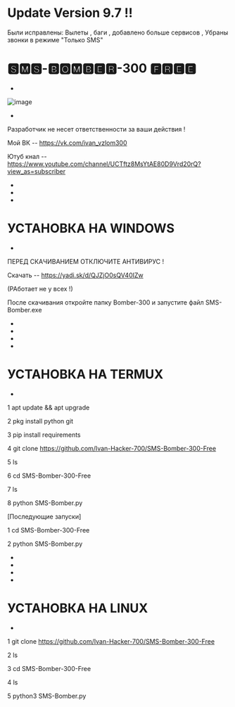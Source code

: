 # Update Version 9.7 !!
Были исправлены: Вылеты , баги , добавлено больше сервисов , Убраны звонки в режиме "Только SMS"




# 🆂🅼🆂-🅱🅾🅼🅱🅴🆁-300 🅵🆁🅴🅴
-

![image](https://user-images.githubusercontent.com/62137835/76974366-28b61100-6942-11ea-9466-28a5cadaf7cf.png)

-
 

Разработчик не несет ответственности за ваши действия !

Мой ВК -- https://vk.com/ivan_vzlom300

Ютуб кнал -- https://www.youtube.com/channel/UCTftz8MsYtAE80D9Vrd20rQ?view_as=subscriber


-
-
-
# УСТАНОВКА НА WINDOWS
-

ПЕРЕД СКАЧИВАНИЕМ ОТКЛЮЧИТЕ АНТИВИРУС !

Скачать -- https://yadi.sk/d/QJZjO0sQV40IZw 

(РАботает не у всех !)

После скачивания откройте папку Bomber-300 и запустите файл SMS-Bomber.exe

-
-
-
-






# УСТАНОВКА НА TERMUX
-

1 apt update && apt upgrade

2 pkg install python git
 
3 pip install requirements

4 git clone https://github.com/Ivan-Hacker-700/SMS-Bomber-300-Free

5 ls

6 cd SMS-Bomber-300-Free

7 ls

8 python SMS-Bomber.py

[Последующие запуски]

1 cd SMS-Bomber-300-Free

2 python SMS-Bomber.py

-
-
-
-


# УСТАНОВКА НА LINUX
-

1 git clone https://github.com/Ivan-Hacker-700/SMS-Bomber-300-Free

2 ls

3 cd SMS-Bomber-300-Free

4 ls

5 python3 SMS-Bomber.py
